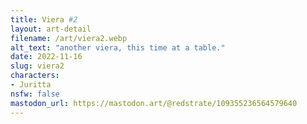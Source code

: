 ```yaml
---
title: Viera #2
layout: art-detail
filename: /art/viera2.webp
alt_text: "another viera, this time at a table."
date: 2022-11-16
slug: viera2
characters:
- Juritta
nsfw: false
mastodon_url: https://mastodon.art/@redstrate/109355236564579640
---
```

